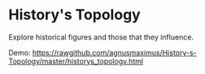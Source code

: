 <h1>History's Topology</h1>

Explore historical figures and those that they influence.

Demo: https://rawgithub.com/agnusmaximus/History-s-Topology/master/historys_topology.html
